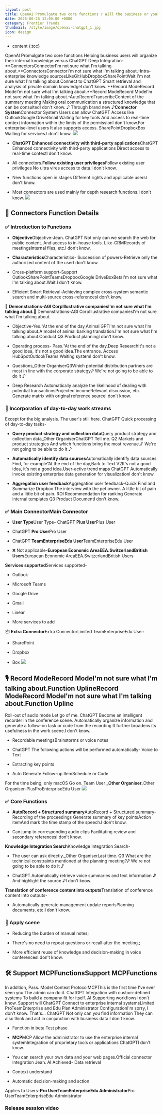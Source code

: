 ```yaml
---
layout: post
title: OpenAI Promulgate two core functions ♪ Will the business or your internal knowledge be with ♪ ChatGPT Deep Integration
date: 2025-06-26 12:00:00 +0800
category: Frontier Trends
thumbnail: /style/image/openai-chatgpt_1.jpg
icon: design
---
```

* content
{:toc}

OpenAI Promulgate two core functions Helping business users will organize their internal knowledge versus ChatGPT Deep Integration-
**ConnectorsConnectorI'm not sure what I'm talking about.**ConnectorsConnectorI'm not sure what I'm talking about.-Intra-enterprise knowledge sourcesLikeGitHubDropboxSharePointWait.I'm not sure what I'm talking about.Connect to ChatGPT Smart retrieval and analysis of private domain knowledgeI don't know.
**Record ModeRecord ModeI'm not sure what I'm talking about.**Record ModeRecord ModeI'm not sure what I'm talking about.-AutoRecordTranscribeContent of the summary meeting Making oral communication a structured knowledge that can be consultedI don't know.
♪ Through brand new ♪**Connector System**Connector System Users can allow ChatGPT Access like OutlookGoogle DriveGmail Waiting for key tools And access to real-time context information within the limits of the permissionI don't know.For enterprise-level users It also supports access. SharePointDropboxBox Waiting for services.I don't know.
![](https://assets-v2.circle.so/9efqgovr4x9va0afak6j3jtkenj7)
- **ChatGPT Enhanced connectivity with third-party applications**ChatGPT Enhanced connectivity with third-party applications Direct access to real-time contextI don't know.

- All connectors.**Follow existing user privileges**Follow existing user privileges No ultra vires access to data.I don't know.

- New functions open in stages Different rights and applicable usersI don't know.

- Most connectors are used mainly for depth research functions.I don't know.
![](https://assets-v2.circle.so/mcjr3gqoo5l7z9kq73byte6l2ytp)

## 🔌 Connectors Function Details

### ✅ Introduction to Functions

- **Objective**Objective-Jean. ChatGPT Not only can we search the web for public content. And access to in-house tools. Like-CRMRecords of meetingsInternal files, etc.I don't know.

- **Characteristics**Characteristics-
Succession of powers-Retrieve only the authorized content of the userI don't know.

- Cross-platform support-Support OutlookSharePointTeamsDropboxGoogle DriveBoxBetaI'm not sure what I'm talking about.Wait.I don't know.

- Efficient Smart Retrieval-Achieving complex cross-system semantic search and multi-source cross-referencesI don't know.

**🚀 Demonstrations-AGI CorpIllustrative companiesI'm not sure what I'm talking about.**🚀 Demonstrations-AGI CorpIllustrative companiesI'm not sure what I'm talking about.

- Objective-Yes.“At the end of the day,Animal GPTI'm not sure what I'm talking about.A model of animal barking translation.I'm not sure what I'm talking about.Conduct Q3 Product planningI don't know.

- Operating process-
Pass.“At the end of the day,Deep ResearchIt's not a good idea, it's not a good idea.The entrance. Access HubSpotOutlookTeams Waiting systemI don't know.

- Questions_Other OrganiserQ3Which potential distribution partners are most in line with the corporate strategy♪ We're not going to be able to do it ♪

- Deep Research Automatically analyze the likelihood of dealing with potential transactionsProjected incomeRelevant discussion, etc. Generate matrix with original reference sourceI don't know.

### 💼 Incorporation of day-to-day work streams
Except for the big analysis. The user's still here. ChatGPT Quick processing of day-to-day tasks-

- **Query product strategy and collection data**Query product strategy and collection data_Other OrganiserChatGPT Tell me. Q2 Markets and product strategies And which functions bring the most revenue.♪ We're not going to be able to do it ♪

- **Automatically identify data sources**Automatically identify data sources Find, for example“At the end of the day,Bark to Text V2It's not a good idea, it's not a good idea.User-active trend maps ChatGPT Automatically invoke existing enterprise data generation for visualizationI don't know.

- **Aggregation user feedback**Aggregation user feedback-Quick Find and Summarize Dropbox The interview with the pet owner. A little bit of pain and a little bit of pain. ROI Recommendation for ranking Generate internal templates Q3 Product DocumentI don't know.

### ✅ **Main Connector**Main Connector

- **User Type**User Type-
ChatGPT **Plus User**Plus User

- ChatGPT **Pro User**Pro User

- ChatGPT **TeamEnterpriseEdu User**TeamEnterpriseEdu User

- ❌ Not applicable-**European Economic AreaEEA.SwitzerlandBritish Users**European Economic AreaEEA.SwitzerlandBritish Users

**Services supported**Services supported-

- Outlook

- Microsoft Teams

- Google Drive

- Gmail

- Linear

- More services to add

📦 **Extra Connector**Extra ConnectorLimited TeamEnterpriseEdu User:

- SharePoint

- Dropbox

- Box
![](https://assets-v2.circle.so/dqkpdkve13zutnoo86r4vbi7k0p0)

## 


## 🎙️ **Record ModeRecord ModeI'm not sure what I'm talking about.Function Upline**Record ModeRecord ModeI'm not sure what I'm talking about.Function Upline
Roll-out of audio mode Let go of me. ChatGPT Become an intelligent recorder in the conference scene. Automatically organize information and generate a follow-on task or code from the recording It further broadens its usefulness in the work scene.I don't know.

- Recordable meetingsBrainstorms or voice notes

- ChatGPT The following actions will be performed automatically-
Voice to Text

- Extracting key points

- Auto Generate Follow-up ItemSchedule or Code

For the time being, only macOS Go on. Team User
**_Other Organiser**_Other Organiser-PlusProEnterpriseEdu User
![](https://assets-v2.circle.so/1hpppttypekok0qfdmq0vu554mwd)
### ✅ Core Functions

- **AutoRecord + Structured summary**AutoRecord + Structured summary-
Recording of the proceedings Generate summary of key pointsAction itemAnd mark the time stamp of the speech.I don't know.

- Can jump to corresponding audio clips Facilitating review and secondary referencesI don't know.

**Knowledge Integration Search**Knowledge Integration Search-

- The user can ask directly._Other OrganiserLast time. Q3 What are the technical constraints mentioned at the planning meeting?♪ We're not going to be able to do it ♪

- ChatGPT Automatically retrieve voice summaries and text information ♪ And highlight the source ♪I don't know.

**Translation of conference content into outputs**Translation of conference content into outputs-

- Automatically generate management update reportsPlanning documents, etc.I don't know.

### 🎯 Apply scene

- Reducing the burden of manual notes;

- There's no need to repeat questions or recall after the meeting.;

- More efficient reuse of knowledge and decision-making in voice conferencesI don't know.


## 🛠️ **Support MCPFunctions**Support MCPFunctions
In addition, Pass. Model Context ProtocolMCPThis is the first time I've ever seen you.The admin can do it. ChatGPT Integration with custom-defined systems To build a company fit for itself. AI Supporting workflowsI don't know.
Support will ChatGPT Connect to enterprise internal systemsLimited ProTeamEnterprise and Edu Plan Administrator ConfigurationI'm sorry, I don't know.
That's... ChatGPT Not only can you find information They can also think and act in conjunction with business data.I don't know.

- Function in beta Test phase

- **MCP**MCP Allow the administrator to use the enterprise internal systemIntegration of proprietary tools or applications ChatGPTI don't know.

- You can search your own data and your web pages.Official connector Integration Jean. AI Achieved-
Data retrieval

- Context understand

- Automatic decision-making and action

Applies to Users-**Pro UserTeamEnterpriseEdu Administrator**Pro UserTeamEnterpriseEdu Administrator

### Release session video
